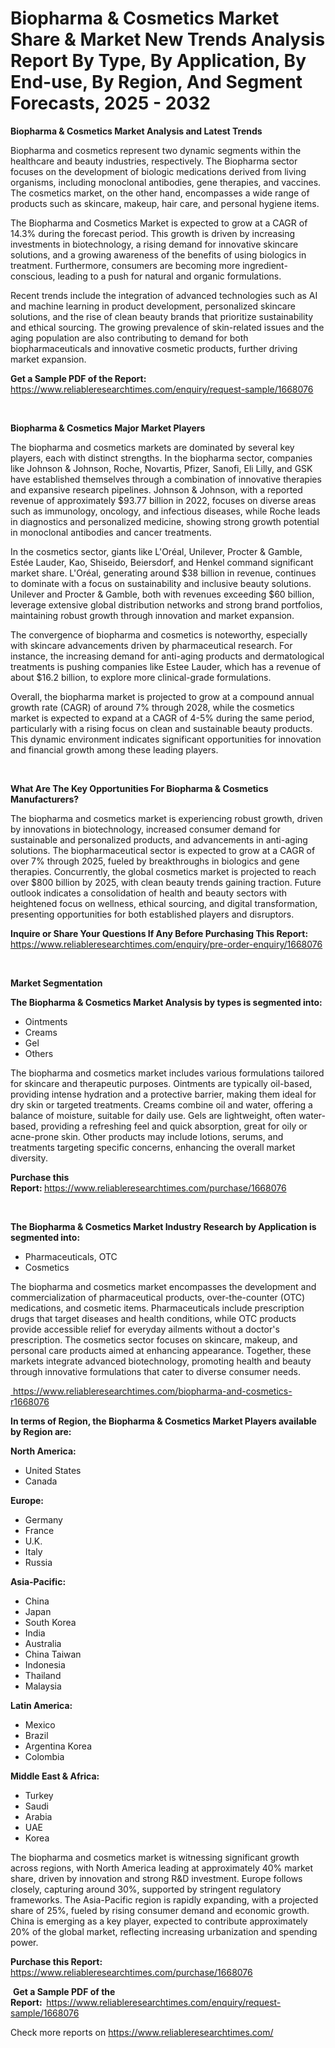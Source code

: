 <p><h1>Biopharma & Cosmetics Market Share & Market New Trends Analysis Report By Type, By Application, By End-use, By Region, And Segment Forecasts, 2025 - 2032</h1></p><p><strong>Biopharma & Cosmetics Market Analysis and Latest Trends</strong></p>
<p><p>Biopharma and cosmetics represent two dynamic segments within the healthcare and beauty industries, respectively. The Biopharma sector focuses on the development of biologic medications derived from living organisms, including monoclonal antibodies, gene therapies, and vaccines. The cosmetics market, on the other hand, encompasses a wide range of products such as skincare, makeup, hair care, and personal hygiene items.</p><p>The Biopharma and Cosmetics Market is expected to grow at a CAGR of 14.3% during the forecast period. This growth is driven by increasing investments in biotechnology, a rising demand for innovative skincare solutions, and a growing awareness of the benefits of using biologics in treatment. Furthermore, consumers are becoming more ingredient-conscious, leading to a push for natural and organic formulations.</p><p>Recent trends include the integration of advanced technologies such as AI and machine learning in product development, personalized skincare solutions, and the rise of clean beauty brands that prioritize sustainability and ethical sourcing. The growing prevalence of skin-related issues and the aging population are also contributing to demand for both biopharmaceuticals and innovative cosmetic products, further driving market expansion.</p></p>
<p><strong>Get a Sample PDF of the Report:&nbsp;</strong> <a href="https://www.reliableresearchtimes.com/enquiry/request-sample/1668076?utm_campaign=3088&utm_medium=2&utm_source=Github&utm_content=ia&utm_term=08032025&utm_id=biopharma-cosmetics">https://www.reliableresearchtimes.com/enquiry/request-sample/1668076</a></p>
<p>&nbsp;</p>
<p><strong>Biopharma & Cosmetics Major Market Players</strong></p>
<p><p>The biopharma and cosmetics markets are dominated by several key players, each with distinct strengths. In the biopharma sector, companies like Johnson & Johnson, Roche, Novartis, Pfizer, Sanofi, Eli Lilly, and GSK have established themselves through a combination of innovative therapies and expansive research pipelines. Johnson & Johnson, with a reported revenue of approximately $93.77 billion in 2022, focuses on diverse areas such as immunology, oncology, and infectious diseases, while Roche leads in diagnostics and personalized medicine, showing strong growth potential in monoclonal antibodies and cancer treatments.</p><p>In the cosmetics sector, giants like L'Oréal, Unilever, Procter & Gamble, Estée Lauder, Kao, Shiseido, Beiersdorf, and Henkel command significant market share. L'Oréal, generating around $38 billion in revenue, continues to dominate with a focus on sustainability and inclusive beauty solutions. Unilever and Procter & Gamble, both with revenues exceeding $60 billion, leverage extensive global distribution networks and strong brand portfolios, maintaining robust growth through innovation and market expansion.</p><p>The convergence of biopharma and cosmetics is noteworthy, especially with skincare advancements driven by pharmaceutical research. For instance, the increasing demand for anti-aging products and dermatological treatments is pushing companies like Estee Lauder, which has a revenue of about $16.2 billion, to explore more clinical-grade formulations.</p><p>Overall, the biopharma market is projected to grow at a compound annual growth rate (CAGR) of around 7% through 2028, while the cosmetics market is expected to expand at a CAGR of 4-5% during the same period, particularly with a rising focus on clean and sustainable beauty products. This dynamic environment indicates significant opportunities for innovation and financial growth among these leading players.</p></p>
<p>&nbsp;</p>
<p><strong>What Are The Key Opportunities For Biopharma & Cosmetics Manufacturers?</strong></p>
<p><p>The biopharma and cosmetics market is experiencing robust growth, driven by innovations in biotechnology, increased consumer demand for sustainable and personalized products, and advancements in anti-aging solutions. The biopharmaceutical sector is expected to grow at a CAGR of over 7% through 2025, fueled by breakthroughs in biologics and gene therapies. Concurrently, the global cosmetics market is projected to reach over $800 billion by 2025, with clean beauty trends gaining traction. Future outlook indicates a consolidation of health and beauty sectors with heightened focus on wellness, ethical sourcing, and digital transformation, presenting opportunities for both established players and disruptors.</p></p>
<p><strong>Inquire or Share Your Questions If Any Before Purchasing This Report:</strong> <a href="https://www.reliableresearchtimes.com/enquiry/pre-order-enquiry/1668076?utm_campaign=3088&utm_medium=2&utm_source=Github&utm_content=ia&utm_term=08032025&utm_id=biopharma-cosmetics">https://www.reliableresearchtimes.com/enquiry/pre-order-enquiry/1668076</a></p>
<p>&nbsp;</p>
<p><strong>Market Segmentation</strong></p>
<p><strong>The Biopharma & Cosmetics Market Analysis by types is segmented into:</strong></p>
<p><ul><li>Ointments</li><li>Creams</li><li>Gel</li><li>Others</li></ul></p>
<p><p>The biopharma and cosmetics market includes various formulations tailored for skincare and therapeutic purposes. Ointments are typically oil-based, providing intense hydration and a protective barrier, making them ideal for dry skin or targeted treatments. Creams combine oil and water, offering a balance of moisture, suitable for daily use. Gels are lightweight, often water-based, providing a refreshing feel and quick absorption, great for oily or acne-prone skin. Other products may include lotions, serums, and treatments targeting specific concerns, enhancing the overall market diversity.</p></p>
<p><strong>Purchase this Report:&nbsp;</strong><a href="https://www.reliableresearchtimes.com/purchase/1668076?utm_campaign=3088&utm_medium=2&utm_source=Github&utm_content=ia&utm_term=08032025&utm_id=biopharma-cosmetics">https://www.reliableresearchtimes.com/purchase/1668076</a></p>
<p>&nbsp;</p>
<p><strong>The Biopharma & Cosmetics Market Industry Research by Application is segmented into:</strong></p>
<p><ul><li>Pharmaceuticals, OTC</li><li>Cosmetics</li></ul></p>
<p><p>The biopharma and cosmetics market encompasses the development and commercialization of pharmaceutical products, over-the-counter (OTC) medications, and cosmetic items. Pharmaceuticals include prescription drugs that target diseases and health conditions, while OTC products provide accessible relief for everyday ailments without a doctor's prescription. The cosmetics sector focuses on skincare, makeup, and personal care products aimed at enhancing appearance. Together, these markets integrate advanced biotechnology, promoting health and beauty through innovative formulations that cater to diverse consumer needs.</p></p>
<p><a href="https://www.reliableresearchtimes.com/biopharma-and-cosmetics-r1668076?utm_campaign=3088&utm_medium=2&utm_source=Github&utm_content=ia&utm_term=08032025&utm_id=biopharma-cosmetics">&nbsp;https://www.reliableresearchtimes.com/biopharma-and-cosmetics-r1668076</a></p>
<p><strong>In terms of Region, the Biopharma & Cosmetics Market Players available by Region are:</strong></p>
<p>
    <p> <strong> North America: </strong>
        <ul>
            <li>United States</li>
            <li>Canada</li>
        </ul>
        </p> 
    <p> <strong> Europe: </strong>
        <ul>
            <li>Germany</li>
            <li>France</li>
            <li>U.K.</li>
            <li>Italy</li>
            <li>Russia</li>
        </ul>
        </p> 
    <p> <strong> Asia-Pacific: </strong>
        <ul>
            <li>China</li>
            <li>Japan</li>
            <li>South Korea</li>
            <li>India</li>
            <li>Australia</li>
            <li>China Taiwan</li>
            <li>Indonesia</li>
            <li>Thailand</li>
            <li>Malaysia</li>
        </ul>
        </p> 
    <p> <strong> Latin America: </strong>
        <ul>
            <li>Mexico</li>
            <li>Brazil</li>
            <li>Argentina Korea</li>
            <li>Colombia</li>
        </ul>
        </p> 
    <p> <strong> Middle East & Africa: </strong>
        <ul>
            <li>Turkey</li>
            <li>Saudi</li>
            <li>Arabia</li>
            <li>UAE</li>
            <li>Korea</li>
        </ul>
    </p>
    </p>
<p><p>The biopharma and cosmetics market is witnessing significant growth across regions, with North America leading at approximately 40% market share, driven by innovation and strong R&D investment. Europe follows closely, capturing around 30%, supported by stringent regulatory frameworks. The Asia-Pacific region is rapidly expanding, with a projected share of 25%, fueled by rising consumer demand and economic growth. China is emerging as a key player, expected to contribute approximately 20% of the global market, reflecting increasing urbanization and spending power.</p></p>
<p><strong>Purchase this Report: </strong><a href="https://www.reliableresearchtimes.com/purchase/1668076?utm_campaign=3088&utm_medium=2&utm_source=Github&utm_content=ia&utm_term=08032025&utm_id=biopharma-cosmetics">https://www.reliableresearchtimes.com/purchase/1668076</a></p>
<p>&nbsp;<strong>Get a Sample PDF of the Report:&nbsp;&nbsp;</strong><a href="https://www.reliableresearchtimes.com/enquiry/request-sample/1668076?utm_campaign=3088&utm_medium=2&utm_source=Github&utm_content=ia&utm_term=08032025&utm_id=biopharma-cosmetics">https://www.reliableresearchtimes.com/enquiry/request-sample/1668076</a></p>
<p><strong></strong></p>
<p>Check more reports on <a href="https://www.reliableresearchtimes.com/?utm_campaign=3088&utm_medium=2&utm_source=Github&utm_content=ia&utm_term=08032025&utm_id=biopharma-cosmetics">https://www.reliableresearchtimes.com/</a></p>